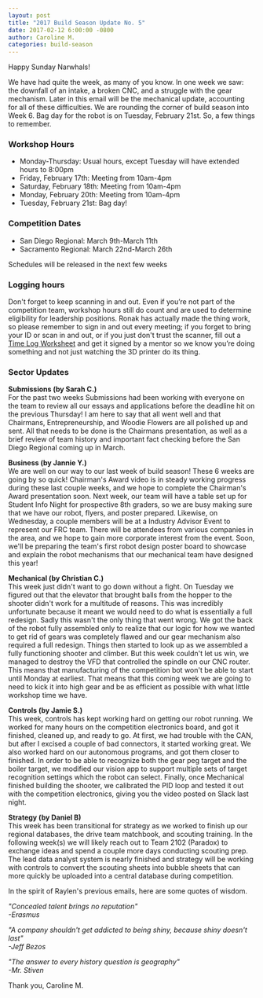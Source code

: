 ```yaml
---
layout: post
title: "2017 Build Season Update No. 5"
date: 2017-02-12 6:00:00 -0800
author: Caroline M.
categories: build-season
---
```


Happy Sunday Narwhals!

We have had quite the week, as many of you know. In one week we saw: the downfall of an intake, a broken CNC, and a struggle with the gear mechanism. Later in this email will be the mechanical update, accounting for all of these difficulties. We are rounding the corner of build season into Week 6. Bag day for the robot is on Tuesday, February 21st. So, a few things to remember.

### Workshop Hours
+ Monday-Thursday: Usual hours, except Tuesday will have extended hours to 8:00pm
+ Friday, February 17th: Meeting from 10am-4pm
+ Saturday, February 18th: Meeting from 10am-4pm
+ Monday, February 20th: Meeting from 10am-4pm
+ Tuesday, February 21st: Bag day!

### Competition Dates
+ San Diego Regional: March 9th-March 11th
+ Sacramento Regional: March 22nd-March 26th  

Schedules will be released in the next few weeks

### Logging hours
Don't forget to keep scanning in and out. Even if you’re not part of the competition team, workshop hours still do count and are used to determine eligibility for leadership positions. Ronak has actually made the thing work,   so please remember to sign in and out every meeting; if you forget to bring your ID or scan in and out, or if you just don't trust the scanner, fill out a [Time Log Worksheet](/assets/documents/FRC_Time_Log_Workshop.pdf) and get it signed by a mentor so we know you’re doing something and not just watching the 3D printer do its thing.

### Sector Updates

**Submissions (by Sarah C.)**  
For the past two weeks Submissions had been working with everyone on the team to review all our essays and applications before the deadline hit on the previous Thursday! I am here to say that all went well and that Chairmans, Entrepreneurship, and Woodie Flowers are all polished up and sent. All that needs to be done is the Chairmans presentation, as well as a brief review of team history and important fact checking before the San Diego Regional coming up in March.

**Business (by Jannie Y.)**  
We are well on our way to our last week of build season! These 6 weeks are going by so quick! Chairman's Award video is in steady working progress during these last couple weeks, and we hope to complete the Chairman's Award presentation soon. Next week, our team will have a table set up for Student Info Night for prospective 8th graders, so we are busy making sure that we have our robot, flyers, and poster prepared. Likewise, on Wednesday, a couple members will be at a Industry Advisor Event to represent our FRC team. There will be attendees from various companies in the area, and we hope to gain more corporate interest from the event. Soon, we'll be preparing the team's first robot design poster board to showcase and explain the robot mechanisms that our mechanical team have designed this year!

**Mechanical (by Christian C.)**  
This week just didn't want to go down without a fight. On Tuesday we figured out that the elevator that brought balls from the hopper to the shooter didn't work for a multitude of reasons. This was incredibly unfortunate because it meant we would need to do what is essentially a full redesign. Sadly this wasn't the only thing that went wrong.  We got the back of the robot fully assembled only to realize that our logic for how we wanted to get rid of gears was completely flawed and our gear mechanism also required a full redesign. Things then started to look up as we assembled a fully functioning shooter and climber. But this week couldn't let us win, we managed to destroy the VFD that controlled the spindle on our CNC router.  This means that manufacturing of the competition bot won't be able to start until Monday at earliest.  That means that this coming week we are going to need to kick it into high gear and be as efficient as possible with what little workshop time we have.

**Controls (by Jamie S.)**  
This week, controls has kept working hard on getting our robot running.  We worked for many hours on the competition electronics board, and got it finished, cleaned up, and ready to go.  At first, we had trouble with the CAN, but after I excised a couple of bad connectors, it started working great.  We also worked hard on our autonomous programs, and got them closer to finished.  In order to be able to recognize both the gear peg target and the boiler target, we modified our vision app to support multiple sets of target recognition settings which the robot can select.  Finally, once Mechanical finished building the shooter, we calibrated the PID loop and tested it out with the competition electronics, giving you the video posted on Slack last night.

**Strategy (by Daniel B)**  
This week has been transitional for strategy as we worked to finish up our regional databases, the drive team matchbook, and scouting training. In the following week(s) we will likely reach out to Team 2102 (Paradox) to exchange ideas and spend a couple more days conducting scouting prep. The lead data analyst system is nearly finished and strategy will be working with controls to convert the scouting sheets into bubble sheets that can more quickly be uploaded into a central database during competition.

In the spirit of Raylen's previous emails, here are some quotes of wisdom.

*"Concealed talent brings no reputation"  
  -Erasmus*

*"A company shouldn't get addicted to being shiny, because shiny doesn't last"  
  -Jeff Bezos*

*"The answer to every history question is geography"  
  -Mr. Stiven*  

Thank you,
Caroline M.
